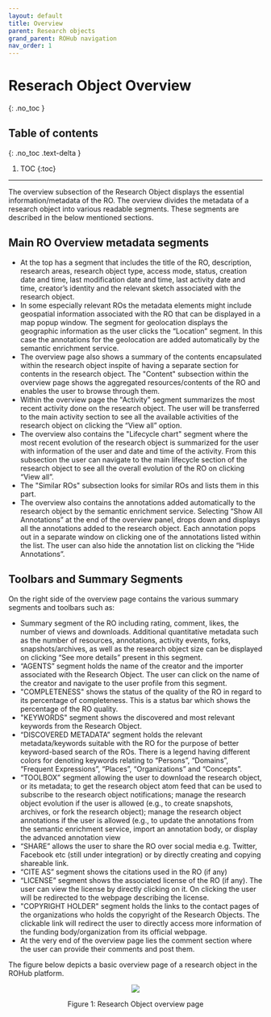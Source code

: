 ```yaml
---
layout: default
title: Overview
parent: Research objects
grand_parent: ROHub navigation
nav_order: 1
---
```


# Reserach Object Overview
{: .no_toc }
## Table of contents
{: .no_toc .text-delta }

1. TOC
{:toc}

---

The overview subsection of the Research Object displays the essential information/metadata of the RO. The overview divides the metadata of a research object into various readable segments. These segments are described in the below mentioned sections.

## Main RO Overview metadata segments
* At the top has a segment that includes the title of the RO, description, research areas, research object type, access mode, status,  creation date and time, last modification date and time, last activity date and time, creator’s identity and the relevant sketch associated with the research object.
* In some especially relevant ROs the metadata elements might include geospatial information associated with the RO that can be displayed in a map popup window. The segment for geolocation displays the geographic information as the user clicks the “Location” segment.  In this case the annotations for the geolocation are added automatically by the semantic enrichment service.
* The overview page also shows a summary of the contents encapsulated within the research object inspite of having a separate section for contents in the research object. The "Content" subsection within the overview page shows the aggregated resources/contents of the RO and enables the user to browse through them.
* Within the overview page the "Activity" segment summarizes the most recent activity done on the research object. The user will be transferred to the main activity section to see all the available activities of the research object on clicking the “View all” option.
* The overview also contains the "Lifecycle chart" segment where the most recent evolution of the research object is summarized for the user with information of the user and date and time of the activity. From this subsection the user can navigate to the main lifecycle section of the research object to see all the overall evolution of the RO on clicking “View all”.
* The "Similar ROs" subsection looks for similar ROs and lists them in this part.
* The overview also contains the annotations added automatically to the research object by the semantic enrichment service. Selecting “Show All Annotations” at the end of the overview panel, drops down and displays all the annotations added to the research object. Each annotation pops out in a separate window on clicking one of the annotations listed within the list. The user can also hide the annotation list on clicking the “Hide Annotations”.

## Toolbars and Summary Segments
On the right side of the overview page contains the various summary segments and toolbars such as:
   * Summary segment of the RO including rating, comment, likes, the number of views and downloads. Additional quantitative metadata such as the number of resources, annotations, activity events, forks, snapshots/archives, as well as the research object size can be displayed on clicking “See more details” present in this segment.
   * “AGENTS” segment holds the name of the creator and the importer associated with the Research Object. The user can click on the name of the creator and navigate to the user profile from this segment.
   * "COMPLETENESS" shows the status of the quality of the RO in regard to its percentage of completeness. This is a status bar which shows the percentage of the RO quality.
   * "KEYWORDS" segment shows the discovered and most relevant keywords from the Research Object.
   * “DISCOVERED METADATA” segment holds the relevant metadata/keywords suitable with the RO for the purpose of better keyword-based search of the ROs. There is a legend having different colors for denoting keywords relating to “Persons”, “Domains”, “Frequent Expressions”, “Places”, “Organizations” and “Concepts”.
   * “TOOLBOX” segment allowing the user to download the research object, or its metadata; to get the research object atom feed that can be used to subscribe to the research object notifications; manage the research object evolution if the user is allowed (e.g., to create snapshots, archives, or fork the research object); manage the research object annotations if the user is allowed (e.g., to update the annotations from the semantic enrichment service, import an annotation body, or display the advanced annotation view
   * “SHARE” allows the user to share the RO over social media e.g. Twitter, Facebook etc (still under integration) or by directly creating and copying shareable link.
   * “CITE AS” segment shows the citations used in the RO (if any)
   * “LICENSE” segment shows the associated license of the RO (if any). The user can view the license by directly clicking on it. On clicking the user will be redirected to the webpage describing the license.
   * "COPYRIGHT HOLDER" segment holds the links to the contact pages of the organizations who holds the copyright of the Research Objects. The clickable link will redirect the user to directly access more information of the funding body/organization from its official webpage.
   * At the very end of the overview page lies the comment section where the user can provide their comments and post them.  

The figure below depicts a basic overview page of a research object in the ROHub platform.


<p align="center"> <img src="https://box.psnc.pl/f/5041099ea4/?raw=1"> </p>
<div align="center"> Figure 1: Research Object overview page </div>

